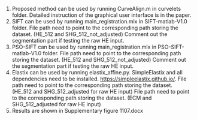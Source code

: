 1. Proposed method can be used by running CurveAlign.m in curvelets folder. 
   Detailed instruction of the graphical user interface is in the paper.
2. SIFT can be used by running main_registration.mlx in SIFT-matlab-V1.0 folder. 
   File path need to point to the corresponding path storing the dataset. (HE_512 and SHG_512_not_adjusted)
   Comment out the segmentation part if testing the raw HE input.
3. PSO-SIFT can be used by running main_registration.mlx in PSO-SIFT-matlab-V1.0 folder. 
   File path need to point to the corresponding path storing the dataset. (HE_512 and SHG_512_not_adjusted)
   Comment out the segmentation part if testing the raw HE input.
4. Elastix can be used by running elastix_affine.py. 
   SimpleElastix and all dependencies need to be installed. https://simpleelastix.github.io/. 
   File path need to point to the corresponding path storing the dataset. (HE_512 and SHG_512_adjusted for raw HE input)
   File path need to point to the corresponding path storing the dataset. (ECM and SHG_512_adjusted for raw HE input)
5. Results are shown in Supplementary figure 1107.docx
